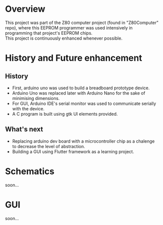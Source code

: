 # Overview   
  
  This project was part of the Z80 computer project (found in "Z80Computer" repo), where this EEPROM programmer was used intensively in programming that project's EEPROM chips.   
  This project is continuously enhanced whenever possible.  
     
# History and Future enhancement   
   
  ## History
  * First, arduino uno was used to build a breadboard prototype device.  
  * Arduino Uno was replaced later with Arduino Nano for the sake of minimising dimensions.  
  * For GUI, Arduino IDE's serial monitor was used to communicate serially with the device.
  * A C program is built using gtk UI elements provided.
  ## What's next
  * Replacing arduino dev board with a microcontroller chip as a chalenge to decrease the level of abstraction.  
  * Building a GUI using Flutter framework as a learning project.
    
    
# Schematics   
   
soon...
# GUI   
   
soon...


